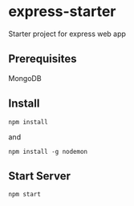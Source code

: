 # express-starter
Starter project for express web app

## Prerequisites

MongoDB

## Install

```
npm install
```
and
```
npm install -g nodemon
```

## Start Server

```
npm start
```